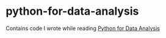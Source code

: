 # python-for-data-analysis

Contains code I wrote while reading [Python for Data Analysis](https://www.amazon.com/Python-Data-Analysis-Wrangling-Jupyter/dp/109810403X/ref=sr_1_1?crid=OMRRSZYIXH8J&dib=eyJ2IjoiMSJ9.mPK50KsuhdOu3siz0pjKPGsD3KZHDXI4O_J0fLVNXMfZS54UH6i6pAALJ_rR9paL4TP-VpaosQWBNO3XjLHsWPlHSmx5cfPH7LTV6q0fZyngqiTPafPyeSDZ2AYVLXmb7EiAQdXs7j6haJVhpNarHzSYw4sGk-gSB1eAWPZl_eyu-Qt0DvDv9Zlpcs1O-QbUOXUCwkiOU6yqAtgp9E_PuXuLxAtM32B3i9InC0xppAY.ItfeZCaOIRWpDeYTzPXOlD0NcO-DDo7p7TUmtTB89Os&dib_tag=se&keywords=python+for+data+analysis&qid=1723999886&sprefix=python+for+data+analysis%2Caps%2C85&sr=8-1) 